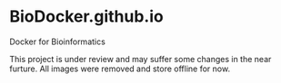BioDocker.github.io
===================

Docker for Bioinformatics

This project is under review and may suffer some changes in the near furture. All images were removed and store offline for now.
